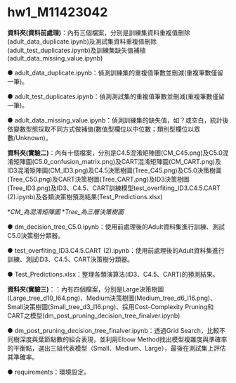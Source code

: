 # hw1_M11423042

**資料夾(資料前處理)**：內有三個檔案，分別是訓練集資料重複值刪除(adult_data_duplicate.ipynb)及測試集資料重複值刪除(adult_test_duplicates.ipynb)及訓練集缺失值補植(adult_data_missing_value.ipynb)
  
  ● adult_data_duplicate.ipynb：偵測訓練集的重複值筆數並刪減(重複筆數僅留一筆)。
  
  ● adult_test_duplicates.ipynb：偵測測試集的重複值筆數並刪減(重複筆數僅留一筆)。
  
  ● adult_data_missing_value.ipynb：偵測訓練集的缺失值，如？或空白，統計後依變數型態採取不同方式做補值(數值型欄位以中位數；類別型欄位以眾數/Unknown)。

**資料夾(實驗二)**：內有十個檔案，分別是C4.5混淆矩陣圖(CM_C45.png)及C5.0混淆矩陣圖(C5.0_confusion_matrix.png)及CART混淆矩陣圖(CM_CART.png)及ID3混淆矩陣圖(CM_ID3.png)及C4.5決策樹圖(Tree_C45.png)及C5.0決策樹圖(Tree_C50.png)及CART決策樹圖(Tree_CART.png)及ID3決策樹圖(Tree_ID3.png)及ID3、C4.5、CART訓練模型test_overfiting_ID3.C4.5.CART (2).ipynb)及各類決策樹預測結果(Test_Predictions.xlsx)

**CM_為混淆矩陣圖*
**Tree_為三層決策樹圖*

  ● dm_decision_tree_C5.0.ipynb：使用前處理後的Adult資料集進行訓練、測試C5.0決策樹分類器。

  ● test_overfiting_ID3.C4.5.CART (2).ipynb：使用前處理後的Adult資料集進行訓練、測試ID3、C4.5、CART決策樹分類器。

  ● Test_Predictions.xlsx：整理各類演算法(ID3、C4.5、CART)的預測結果。


**資料夾(實驗三)**：：內有四個檔案，分別是Large決策樹圖(Large_tree_d10_l64.png)、Medium決策樹圖(Medium_tree_d6_l16.png)、Small決策樹圖(Small_tree_d3_l16.png)、採用Cost-Complexity Pruning和CART之模型(dm_post_pruning_decision_tree_finalver.ipynb)
  
  ● dm_post_pruning_decision_tree_finalver.ipynb：透過Grid Search，比較不同樹深度與葉節點數的組合表現，並利用Elbow Method找出模型複雜度與準確率的平衡點，選出三組代表模型（Small、Medium、Large），最後在測試集上評估其準確率。

  ● requirements：環境設定。





